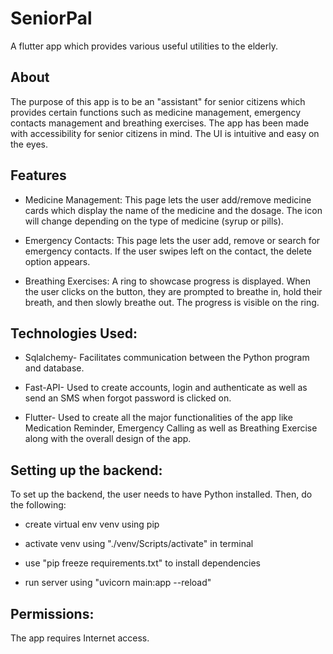 # SeniorPal

A flutter app which provides various useful utilities to the elderly.

## About

The purpose of this app is to be an "assistant" for senior citizens which provides certain functions such as medicine management, emergency contacts management and breathing exercises. The app has been made with accessibility for senior citizens in mind. The UI is intuitive and easy on the eyes.

## Features

* Medicine Management:
      This page lets the user add/remove medicine cards which display the name of the medicine and the dosage. The icon will change depending on the type of medicine           (syrup or pills).
      
* Emergency Contacts:
      This page lets the user add, remove or search for emergency contacts. If the user swipes left on the contact, the delete option appears. 
      
* Breathing Exercises:
      A ring to showcase progress is displayed. When the user clicks on the button, they are prompted to breathe in, hold their breath, and then slowly breathe out. The         progress is visible on the ring.
      
## Technologies Used:

* Sqlalchemy- Facilitates communication between the Python program and database.

* Fast-API- Used to create accounts, login and authenticate as well as send an SMS when forgot password is clicked on.

* Flutter- Used to create all the major functionalities of the app like Medication Reminder, Emergency Calling as well as Breathing Exercise along with the overall design of the app.

## Setting up the backend:

To set up the backend, the user needs to have Python installed. Then, do the following: 

* create virtual env venv using pip

* activate venv using "./venv/Scripts/activate" in terminal

* use "pip freeze requirements.txt" to install dependencies

* run server using "uvicorn main:app --reload" 

## Permissions:

The app requires Internet access.
